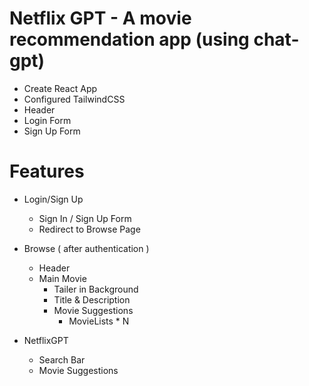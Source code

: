 # Netflix GPT - A movie recommendation app (using chat-gpt)

- Create React App
- Configured TailwindCSS
- Header
- Login Form
- Sign Up Form


# Features
- Login/Sign Up
    - Sign In / Sign Up Form
    - Redirect to Browse Page

- Browse ( after authentication )
    - Header
    - Main Movie
        - Tailer in Background
        - Title & Description
        - Movie Suggestions
             - MovieLists * N

- NetflixGPT
    - Search Bar
    - Movie Suggestions
